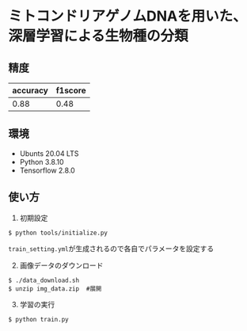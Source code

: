 # ミトコンドリアゲノムDNAを用いた、深層学習による生物種の分類


## 精度

|  accuracy  |  f1score  |
| ---- | ---- |
|  0.88  | 0.48  |

## 環境
- Ubunts 20.04 LTS
- Python 3.8.10
- Tensorflow 2.8.0


## 使い方

1. 初期設定

```console
$ python tools/initialize.py
```
`train_setting.yml`が生成されるので各自でパラメータを設定する

2. 画像データのダウンロード
```console
$ ./data_download.sh  
$ unzip img_data.zip  #展開
```

3. 学習の実行
```console
$ python train.py
```
